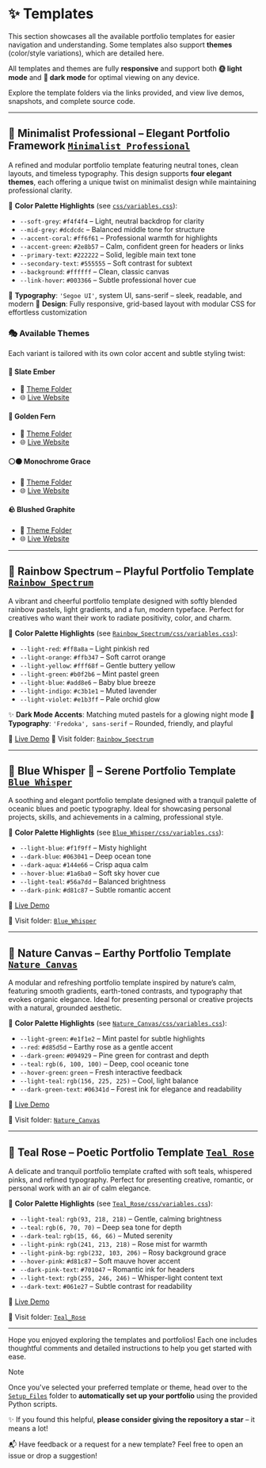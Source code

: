 # ✨ Templates

This section showcases all the available portfolio templates for easier navigation and understanding. Some templates also support **themes** (color/style variations), which are detailed here.

All templates and themes are fully **responsive** and support both **🌞 light mode** and **🌙 dark mode** for optimal viewing on any device.

Explore the template folders via the links provided, and view live demos, snapshots, and complete source code.

---

## 🧊 Minimalist Professional – Elegant Portfolio Framework [`Minimalist_Professional`](Minimalist_Professional)

A refined and modular portfolio template featuring neutral tones, clean layouts, and timeless typography. This design supports **four elegant themes**, each offering a unique twist on minimalist design while maintaining professional clarity.

🎨 **Color Palette Highlights** (see [`css/variables.css`](Minimalist_Professional/css/variables.css)):

* `--soft-grey`: `#f4f4f4` – Light, neutral backdrop for clarity
* `--mid-grey`: `#dcdcdc` – Balanced middle tone for structure
* `--accent-coral`: `#ff6f61` – Professional warmth for highlights
* `--accent-green`: `#2e8b57` – Calm, confident green for headers or links
* `--primary-text`: `#222222` – Solid, legible main text tone
* `--secondary-text`: `#555555` – Soft contrast for subtext
* `--background`: `#ffffff` – Clean, classic canvas
* `--link-hover`: `#003366` – Subtle professional hover cue

🧩 **Typography**: `'Segoe UI'`, system UI, sans-serif – sleek, readable, and modern
📐 **Design**: Fully responsive, grid-based layout with modular CSS for effortless customization

### 🎭 Available Themes

Each variant is tailored with its own color accent and subtle styling twist:

#### 🪻 **Slate Ember**

* 🔗 [Theme Folder](Minimalist_Professional/Slate_Ember)
* 🌐 [Live Website](https://madhurimarawat.github.io/Portfolio-Templates/Minimalist_Professional_Slate_Ember)

#### 🌿 **Golden Fern**

* 🔗 [Theme Folder](Minimalist_Professional/Golden_Fern)
* 🌐 [Live Website](https://madhurimarawat.github.io/Portfolio-Templates/Minimalist_Professional_Golden_Fern)

#### ⚪⚫ **Monochrome Grace**

* 🔗 [Theme Folder](Minimalist_Professional/Monochrome_Grace)
* 🌐 [Live Website](https://madhurimarawat.github.io/Portfolio-Templates/Minimalist_Professional_Monochrome_Grace)

#### 🪨 **Blushed Graphite**

* 🔗 [Theme Folder](Minimalist_Professional/Blushed_Graphite)
* 🌐 [Live Website](https://madhurimarawat.github.io/Portfolio-Templates/Minimalist_Professional_Blushed_Graphite)

---

## 🌈 Rainbow Spectrum – Playful Portfolio Template [`Rainbow_Spectrum`](Rainbow_Spectrum)

A vibrant and cheerful portfolio template designed with softly blended rainbow pastels, light gradients, and a fun, modern typeface. Perfect for creatives who want their work to radiate positivity, color, and charm.

🎨 **Color Palette Highlights** (see [`Rainbow_Spectrum/css/variables.css`](Rainbow_Spectrum/css/variables.css)):

* `--light-red`: `#ff8a8a` – Light pinkish red
* `--light-orange`: `#ffb347` – Soft carrot orange
* `--light-yellow`: `#fff68f` – Gentle buttery yellow
* `--light-green`: `#b0f2b6` – Mint pastel green
* `--light-blue`: `#add8e6` – Baby blue breeze
* `--light-indigo`: `#c3b1e1` – Muted lavender
* `--light-violet`: `#e1b3ff` – Pale orchid glow

✨ **Dark Mode Accents**: Matching muted pastels for a glowing night mode
📝 **Typography**: `'Fredoka', sans-serif` – Rounded, friendly, and playful

🔗 [Live Demo](https://madhurimarawat.github.io/Portfolio-Templates/Rainbow_Spectrum)
📁 Visit folder: [`Rainbow_Spectrum`](Rainbow_Spectrum)

---

## 💙 Blue Whisper 🌊 – Serene Portfolio Template [`Blue_Whisper`](Blue_Whisper)

A soothing and elegant portfolio template designed with a tranquil palette of oceanic blues and poetic typography. Ideal for showcasing personal projects, skills, and achievements in a calming, professional style.

🎨 **Color Palette Highlights** (see [`Blue_Whisper/css/variables.css`](Blue_Whisper/css/variables.css)):

* `--light-blue`: `#f1f9ff` – Misty highlight
* `--dark-blue`: `#063041` – Deep ocean tone
* `--dark-aqua`: `#144e66` – Crisp aqua calm
* `--hover-blue`: `#1a6ba0` – Soft sky hover cue
* `--light-teal`: `#56a7dd` – Balanced brightness
* `--dark-pink`: `#d81c87` – Subtle romantic accent

🔗 [Live Demo](https://madhurimarawat.github.io/Portfolio-Templates/Blue_Whisper)

📁 Visit folder: [`Blue_Whisper`](Blue_Whisper)

---

## 🌱 Nature Canvas – Earthy Portfolio Template [`Nature_Canvas`](Nature_Canvas)

A modular and refreshing portfolio template inspired by nature’s calm, featuring smooth gradients, earth-toned contrasts, and typography that evokes organic elegance. Ideal for presenting personal or creative projects with a natural, grounded aesthetic.

🎨 **Color Palette Highlights** (see [`Nature_Canvas/css/variables.css`](Nature_Canvas/css/variables.css)):

* `--light-green`: `#e1f1e2` – Mint pastel for subtle highlights
* `--red`: `#d85d5d` – Earthy rose as a gentle accent
* `--dark-green`: `#094929` – Pine green for contrast and depth
* `--teal`: `rgb(6, 100, 100)` – Deep, cool oceanic tone
* `--hover-green`: `green` – Fresh interactive feedback
* `--light-teal`: `rgb(156, 225, 225)` – Cool, light balance
* `--dark-green-text`: `#06341d` – Forest ink for elegance and readability

🔗 [Live Demo](https://madhurimarawat.github.io/Portfolio-Templates/Nature_Canvas)

📁 Visit folder: [`Nature_Canvas`](Nature_Canvas)

---

## 🌷 Teal Rose – Poetic Portfolio Template [`Teal_Rose`](Teal_Rose)

A delicate and tranquil portfolio template crafted with soft teals, whispered pinks, and refined typography. Perfect for presenting creative, romantic, or personal work with an air of calm elegance.

🎨 **Color Palette Highlights** (see [`Teal_Rose/css/variables.css`](Teal_Rose/css/variables.css)):

* `--light-teal`: `rgb(93, 218, 218)` – Gentle, calming brightness
* `--teal`: `rgb(6, 70, 70)` – Deep sea tone for depth
* `--dark-teal`: `rgb(15, 66, 66)` – Muted serenity
* `--light-pink`: `rgb(241, 213, 218)` – Rose mist for warmth
* `--light-pink-bg`: `rgb(232, 103, 206)` – Rosy background grace
* `--hover-pink`: `#d81c87` – Soft mauve hover accent
* `--dark-pink-text`: `#701047` – Romantic ink for headers
* `--light-text`: `rgb(255, 246, 246)` – Whisper-light content text
* `--dark-text`: `#061e27` – Subtle contrast for readability

🔗 [Live Demo](https://madhurimarawat.github.io/Portfolio-Templates/Teal_Rose)

📁 Visit folder: [`Teal_Rose`](Teal_Rose)

---

Hope you enjoyed exploring the templates and portfolios! Each one includes thoughtful comments and detailed instructions to help you get started with ease.

> [!NOTE]
> Once you've selected your preferred template or theme, head over to the [`Setup_Files`](Setup_Files) folder to **automatically set up your portfolio** using the provided Python scripts.

✨ If you found this helpful, **please consider giving the repository a star** – it means a lot!

📬 Have feedback or a request for a new template? Feel free to open an issue or drop a suggestion!

